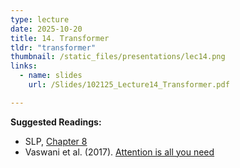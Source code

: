 ```yaml
---
type: lecture
date: 2025-10-20
title: 14. Transformer
tldr: "transformer"
thumbnail: /static_files/presentations/lec14.png
links:
  - name: slides
    url: /Slides/102125_Lecture14_Transformer.pdf

---
```

**Suggested Readings:**
- SLP, <a href="https://web.stanford.edu/~jurafsky/slp3/8.pdf" target="_blank" rel="noopener noreferrer">Chapter 8</a>
- Vaswani et al. (2017). <a href="https://proceedings.neurips.cc/paper/2017/file/3f5ee243547dee91fbd053c1c4a845aa-Paper.pdf" target="_blank" rel="noopener noreferrer">Attention is all you need</a>